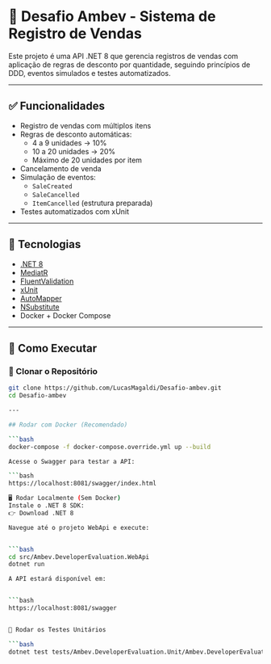 # 🛒 Desafio Ambev - Sistema de Registro de Vendas

Este projeto é uma API .NET 8 que gerencia registros de vendas com aplicação de regras de desconto por quantidade, seguindo princípios de DDD, eventos simulados e testes automatizados.

---

## ✅ Funcionalidades

- Registro de vendas com múltiplos itens
- Regras de desconto automáticas:
  - 4 a 9 unidades → 10%
  - 10 a 20 unidades → 20%
  - Máximo de 20 unidades por item
- Cancelamento de venda
- Simulação de eventos:
  - `SaleCreated`
  - `SaleCancelled`
  - `ItemCancelled` (estrutura preparada)
- Testes automatizados com xUnit

---

## 🧱 Tecnologias

- [.NET 8](https://dotnet.microsoft.com)
- [MediatR](https://github.com/jbogard/MediatR)
- [FluentValidation](https://docs.fluentvalidation.net)
- [xUnit](https://xunit.net)
- [AutoMapper](https://automapper.org)
- [NSubstitute](https://nsubstitute.github.io)
- Docker + Docker Compose

---

## 🚀 Como Executar

### 🔧 Clonar o Repositório

````bash
git clone https://github.com/LucasMagaldi/Desafio-ambev.git
cd Desafio-ambev

---

## Rodar com Docker (Recomendado)

```bash
docker-compose -f docker-compose.override.yml up --build

Acesse o Swagger para testar a API:

```bash
https://localhost:8081/swagger/index.html

🖥️ Rodar Localmente (Sem Docker)
Instale o .NET 8 SDK:
👉 Download .NET 8

Navegue até o projeto WebApi e execute:


```bash
cd src/Ambev.DeveloperEvaluation.WebApi
dotnet run

A API estará disponível em:


```bash
https://localhost:8081/swagger


🧪 Rodar os Testes Unitários

```bash
dotnet test tests/Ambev.DeveloperEvaluation.Unit/Ambev.DeveloperEvaluation.Unit.csproj
````
